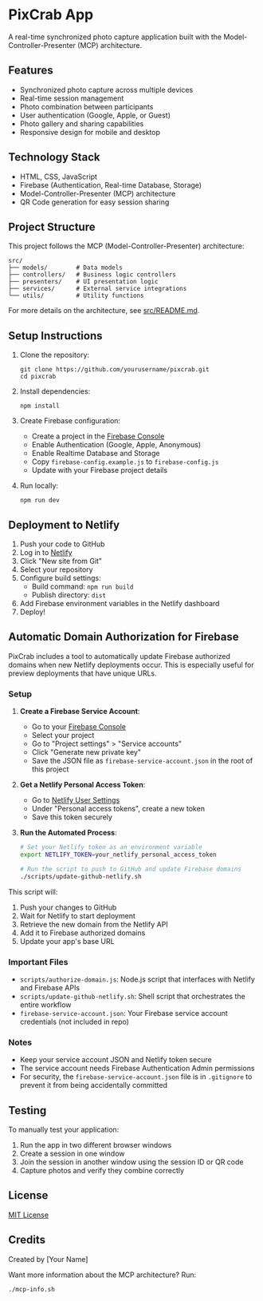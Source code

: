 # PixCrab App

A real-time synchronized photo capture application built with the Model-Controller-Presenter (MCP) architecture.

## Features

- Synchronized photo capture across multiple devices
- Real-time session management
- Photo combination between participants
- User authentication (Google, Apple, or Guest)
- Photo gallery and sharing capabilities
- Responsive design for mobile and desktop

## Technology Stack

- HTML, CSS, JavaScript
- Firebase (Authentication, Real-time Database, Storage)
- Model-Controller-Presenter (MCP) architecture
- QR Code generation for easy session sharing

## Project Structure

This project follows the MCP (Model-Controller-Presenter) architecture:

```
src/
├── models/        # Data models
├── controllers/   # Business logic controllers
├── presenters/    # UI presentation logic
├── services/      # External service integrations
└── utils/         # Utility functions
```

For more details on the architecture, see [src/README.md](src/README.md).

## Setup Instructions

1. Clone the repository:
   ```
   git clone https://github.com/yourusername/pixcrab.git
   cd pixcrab
   ```

2. Install dependencies:
   ```
   npm install
   ```

3. Create Firebase configuration:
   - Create a project in the [Firebase Console](https://console.firebase.google.com/)
   - Enable Authentication (Google, Apple, Anonymous)
   - Enable Realtime Database and Storage
   - Copy `firebase-config.example.js` to `firebase-config.js`
   - Update with your Firebase project details

4. Run locally:
   ```
   npm run dev
   ```

## Deployment to Netlify

1. Push your code to GitHub
2. Log in to [Netlify](https://www.netlify.com/)
3. Click "New site from Git"
4. Select your repository
5. Configure build settings:
   - Build command: `npm run build`
   - Publish directory: `dist`
6. Add Firebase environment variables in the Netlify dashboard
7. Deploy!

## Automatic Domain Authorization for Firebase

PixCrab includes a tool to automatically update Firebase authorized domains when new Netlify deployments occur. This is especially useful for preview deployments that have unique URLs.

### Setup

1. **Create a Firebase Service Account**:
   - Go to your [Firebase Console](https://console.firebase.google.com/project/_/settings/serviceaccounts/adminsdk)
   - Select your project
   - Go to "Project settings" > "Service accounts"
   - Click "Generate new private key"
   - Save the JSON file as `firebase-service-account.json` in the root of this project

2. **Get a Netlify Personal Access Token**:
   - Go to [Netlify User Settings](https://app.netlify.com/user/applications)
   - Under "Personal access tokens", create a new token
   - Save this token securely

3. **Run the Automated Process**:
   ```bash
   # Set your Netlify token as an environment variable
   export NETLIFY_TOKEN=your_netlify_personal_access_token
   
   # Run the script to push to GitHub and update Firebase domains
   ./scripts/update-github-netlify.sh
   ```

This script will:
1. Push your changes to GitHub
2. Wait for Netlify to start deployment
3. Retrieve the new domain from the Netlify API
4. Add it to Firebase authorized domains
5. Update your app's base URL

### Important Files

- `scripts/authorize-domain.js`: Node.js script that interfaces with Netlify and Firebase APIs
- `scripts/update-github-netlify.sh`: Shell script that orchestrates the entire workflow
- `firebase-service-account.json`: Your Firebase service account credentials (not included in repo)

### Notes

- Keep your service account JSON and Netlify token secure
- The service account needs Firebase Authentication Admin permissions
- For security, the `firebase-service-account.json` file is in `.gitignore` to prevent it from being accidentally committed

## Testing

To manually test your application:

1. Run the app in two different browser windows
2. Create a session in one window
3. Join the session in another window using the session ID or QR code
4. Capture photos and verify they combine correctly

## License

[MIT License](LICENSE)

## Credits

Created by [Your Name]

Want more information about the MCP architecture? Run:
```
./mcp-info.sh
```
